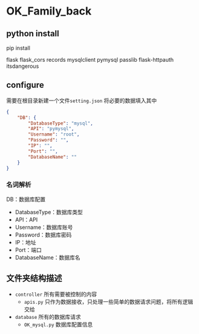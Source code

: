 # OK_Family_back

## python install

pip install

flask
flask_cors
records
mysqlclient
pymysql
passlib
flask-httpauth
itsdangerous

## configure

需要在根目录新建一个文件`setting.json`
将必要的数据填入其中

```json
{
    "DB": {
        "DatabaseType": "mysql",
        "API": "pymysql",
        "Username": "root",
        "Password": "",
        "IP": "",
        "Port": "",
        "DatabaseName": ""
    }
}
```

### 名词解析

DB：数据库配置

- DatabaseType：数据库类型
- API：API
- Username：数据库账号
- Password：数据库密码
- IP：地址
- Port：端口
- DatabaseName：数据库名

## 文件夹结构描述

- `controller` 所有需要被控制的内容
  - `apis.py` 只作为数据接收，只处理一些简单的数据请求问题，将所有逻辑交给
- `database` 所有的数据库请求
  - `OK_mysql.py` 数据库配置信息
